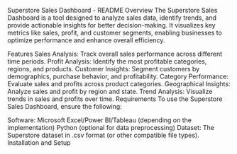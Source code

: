 Superstore Sales Dashboard - README
Overview
The Superstore Sales Dashboard is a tool designed to analyze sales data, identify trends, and provide actionable insights for better decision-making. It visualizes key metrics like sales, profit, and customer segments, enabling businesses to optimize performance and enhance overall efficiency.

Features
Sales Analysis: Track overall sales performance across different time periods.
Profit Analysis: Identify the most profitable categories, regions, and products.
Customer Insights: Segment customers by demographics, purchase behavior, and profitability.
Category Performance: Evaluate sales and profits across product categories.
Geographical Insights: Analyze sales and profit by region and state.
Trend Analysis: Visualize trends in sales and profits over time.
Requirements
To use the Superstore Sales Dashboard, ensure the following:

Software:
Microsoft Excel/Power BI/Tableau (depending on the implementation)
Python (optional for data preprocessing)
Dataset:
The Superstore dataset in .csv format (or other compatible file types).
Installation and Setup
